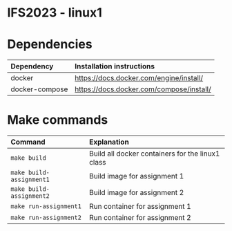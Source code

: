 # IFS2023 - linux1

# Dependencies
|Dependency|Installation instructions|
|:---------|:--------------------------|
| docker |https://docs.docker.com/engine/install/ |
| docker-compose |https://docs.docker.com/compose/install/ |

# Make commands

|Command|Explanation|
|:--------|:--------|
| ```make build``` | Build all docker containers for the linux1 class |
|```make build-assignment1```| Build image for assignment 1 |
|```make build-assignment2```| Build image for assignment 2 |
|```make run-assignment1```| Run container for assignment 1 |
|```make run-assignment2```| Run container for assignment 2 |
